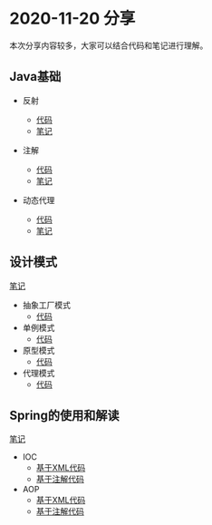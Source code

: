 # 2020-11-20 分享

本次分享内容较多，大家可以结合代码和笔记进行理解。



## Java基础

- 反射
  - [代码](./src/main/java/com/example/basic/reflection/)
  - [笔记](./src/main/resources/notes/反射.md)

- 注解
  - [代码](./src/main/java/com/example/basic/annotation/)
  - [笔记](./src/main/resources/notes/注解.md)
- 动态代理
  - [代码](./src/main/java/com/example/basic/dynamicProxy/)
  - [笔记](./src/main/resources/notes/动态代理.md)



## 设计模式

[笔记](./src/main/resources/notes/部分设计模式.md)

- 抽象工厂模式
  - [代码](./src/main/java/com/example/designPattern/abstractFactory)
- 单例模式
  - [代码](./src/main/java/com/example/designPattern/singleton)
- 原型模式
  - [代码](./src/main/java/com/example/designPattern/prototype)
- 代理模式
  - [代码](./src/main/java/com/example/designPattern/proxy)



## Spring的使用和解读

[笔记](./src/main/resources/notes/Spring源码简单解析.md)

- IOC
  - [基于XML代码](./src/main/java/com/example/ioc)
  - [基于注解代码](./src/main/java/com/example/iocAnno)
- AOP
  - [基于XML代码](./src/main/java/com/example/aop)
  - [基于注解代码](./src/main/java/com/example/aopAnno)